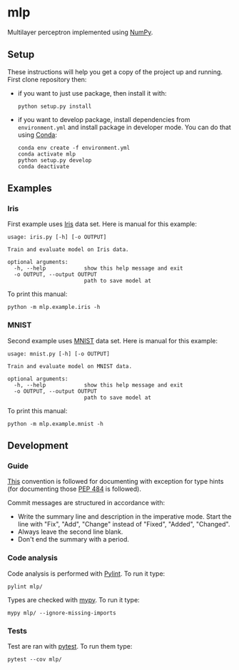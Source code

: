 # mlp
Multilayer perceptron implemented using [NumPy](http://www.numpy.org/).

## Setup
These instructions will help you get a copy of the project up and running. First clone repository then:

- if you want to just use package, then install it with:
  ```
  python setup.py install
  ```
- if you want to develop package, install dependencies from `environment.yml` and install package in developer mode. You can do that using [Conda](https://conda.io/docs/):
  ```
  conda env create -f environment.yml
  conda activate mlp
  python setup.py develop
  conda deactivate
  ```

## Examples

### Iris
First example uses [Iris](https://archive.ics.uci.edu/ml/datasets/iris) data set. Here is manual for this example:
```
usage: iris.py [-h] [-o OUTPUT]

Train and evaluate model on Iris data.

optional arguments:
  -h, --help            show this help message and exit
  -o OUTPUT, --output OUTPUT
                        path to save model at
```

To print this manual:
```
python -m mlp.example.iris -h
```

### MNIST
Second example uses [MNIST](http://yann.lecun.com/exdb/mnist/) data set. Here is manual for this example:
```
usage: mnist.py [-h] [-o OUTPUT]

Train and evaluate model on MNIST data.

optional arguments:
  -h, --help            show this help message and exit
  -o OUTPUT, --output OUTPUT
                        path to save model at
```

To print this manual:
```
python -m mlp.example.mnist -h
```

## Development

### Guide
[This](http://sphinxcontrib-napoleon.readthedocs.io/en/latest/example_google.html) convention is followed for documenting with exception for type hints (for documenting those [PEP 484](https://www.python.org/dev/peps/pep-0484/) is followed).

Commit messages are structured in accordance with:
- Write the summary line and description in the imperative mode. Start the line with "Fix", "Add", "Change" instead of "Fixed", "Added", "Changed".
- Always leave the second line blank.
- Don't end the summary with a period.

### Code analysis
Code analysis is performed with [Pylint](https://www.pylint.org/). To run it type:
```
pylint mlp/
```
Types are checked with [mypy](http://mypy-lang.org/). To run it type:
```
mypy mlp/ --ignore-missing-imports
```

### Tests
Test are ran with [pytest](https://docs.pytest.org/en/latest/). To run them type:
```
pytest --cov mlp/
```
